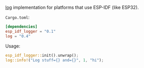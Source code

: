 [log](https://crates.io/crates/log) implementation for platforms that use ESP-IDF (like ESP32).

`Cargo.toml`:
```toml
[dependencies]
esp_idf_logger = "0.1"
log = "0.4"
```

Usage:
```rust
esp_idf_logger::init().unwrap();
log::info!("Log stuff={} and={}", 1, "hi");
```